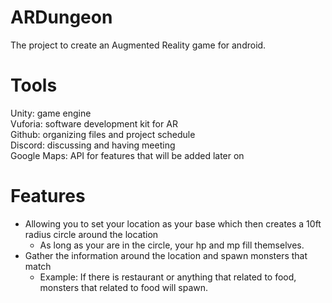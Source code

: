 # ARDungeon

The project to create an Augmented Reality game for android.

# Tools

Unity: game engine<br />
Vuforia: software development kit for AR<br />
Github: organizing files and project schedule<br />
Discord: discussing and having meeting<br />
Google Maps: API for features that will be added later on<br />

# Features

* Allowing you to set your location as your base which then creates a 10ft radius circle around the location
	* As long as your are in the circle, your hp and mp fill themselves.
* Gather the information around the location and spawn monsters that match
	* Example: If there is restaurant or anything that related to food, monsters that related to food will spawn.




